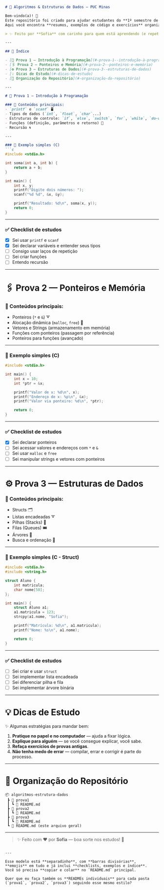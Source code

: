 
````markdown
# 📘 Algoritmos & Estruturas de Dados — PUC Minas

Bem-vindo(a)! 🚀  
Este repositório foi criado para ajudar estudantes do **1º semestre de Ciência da Computação - PUC Minas** 📚.  
Aqui você encontra **resumos, exemplos de código e exercícios** organizados por provas (1️⃣, 2️⃣ e 3️⃣).

> ✨ Feito por **Sofia** com carinho para quem está aprendendo (e repetindo 😅) a matéria.

---

## 📑 Índice

- [📘 Prova 1 — Introdução à Programação](#-prova-1--introdução-à-programação)
- [🖇️ Prova 2 — Ponteiros e Memória](#️-prova-2--ponteiros-e-memória)
- [⚙️ Prova 3 — Estruturas de Dados](#️-prova-3--estruturas-de-dados)
- [💡 Dicas de Estudo](#-dicas-de-estudo)
- [📂 Organização do Repositório](#-organização-do-repositório)

---

# 📘 Prova 1 — Introdução à Programação

### 📍 Conteúdos principais:
- `printf` e `scanf` 🖥️  
- Tipos de dados (`int`, `float`, `char`...)  
- Estruturas de controle: `if`, `else`, `switch`, `for`, `while`, `do-while` 🔁  
- Funções (definição, parâmetros e retorno) 🔧  
- Recursão 🌀  

---

### 🚀 Exemplo simples (C)
```c
#include <stdio.h>

int soma(int a, int b) {
    return a + b;
}

int main() {
    int x, y;
    printf("Digite dois números: ");
    scanf("%d %d", &x, &y);

    printf("Resultado: %d\n", soma(x, y));
    return 0;
}
````

---

### ✅ Checklist de estudos

* [x] Sei usar `printf` e `scanf`
* [x] Sei declarar variáveis e entender seus tipos
* [ ] Consigo usar laços de repetição
* [ ] Sei criar funções
* [ ] Entendo recursão

---

# 🖇️ Prova 2 — Ponteiros e Memória

### 📍 Conteúdos principais:

* Ponteiros (`*` e `&`) ➰
* Alocação dinâmica (`malloc`, `free`) 🧩
* Vetores e Strings (armazenamento em memória)
* Funções com ponteiros (passagem por referência)
* Ponteiros para funções (avançado)

---

### 🚀 Exemplo simples (C)

```c
#include <stdio.h>

int main() {
    int x = 10;
    int *ptr = &x;

    printf("Valor de x: %d\n", x);
    printf("Endereço de x: %p\n", &x);
    printf("Valor via ponteiro: %d\n", *ptr);

    return 0;
}
```

---

### ✅ Checklist de estudos

* [x] Sei declarar ponteiros
* [ ] Sei acessar valores e endereços com `*` e `&`
* [ ] Sei usar `malloc` e `free`
* [ ] Sei manipular strings e vetores com ponteiros

---

# ⚙️ Prova 3 — Estruturas de Dados

### 📍 Conteúdos principais:

* Structs 🗂️
* Listas encadeadas ➰
* Pilhas (Stacks) 🥞
* Filas (Queues) 🎟️
* Árvores 🌳
* Busca e ordenação 🔎

---

### 🚀 Exemplo simples (C - Struct)

```c
#include <stdio.h>
#include <string.h>

struct Aluno {
    int matricula;
    char nome[50];
};

int main() {
    struct Aluno a1;
    a1.matricula = 123;
    strcpy(a1.nome, "Sofia");

    printf("Matrícula: %d\n", a1.matricula);
    printf("Nome: %s\n", a1.nome);

    return 0;
}
```

---

### ✅ Checklist de estudos

* [ ] Sei criar e usar `struct`
* [ ] Sei implementar lista encadeada
* [ ] Sei diferenciar pilha e fila
* [ ] Sei implementar árvore binária

---

# 💡 Dicas de Estudo

✨ Algumas estratégias para mandar bem:

1. **Pratique no papel e no computador** — ajuda a fixar lógica.
2. **Explique para alguém** — se você consegue explicar, você sabe.
3. **Refaça exercícios de provas antigas**.
4. **Não tenha medo de errar** — compilar, errar e corrigir é parte do processo.

---

# 📂 Organização do Repositório

```
📦 algoritmos-estrutura-dados
 ┣ 📁 prova1
 ┃ ┗ 📄 README.md
 ┣ 📁 prova2
 ┃ ┗ 📄 README.md
 ┣ 📁 prova3
 ┃ ┗ 📄 README.md
 ┗ 📄 README.md (este arquivo geral)
```

---

> ✨ Feito com ❤️ por **Sofia** — boa sorte nos estudos! 🚀

```

---

Esse modelo está **separadinho**, com **barras divisórias**, **emojis** em tudo e já inclui **checklists, exemplos e índice**.  
Você só precisa **copiar e colar** no `README.md` principal.  

Quer que eu faça também os **READMEs individuais** para cada pasta (`prova1`, `prova2`, `prova3`) seguindo esse mesmo estilo?
```
